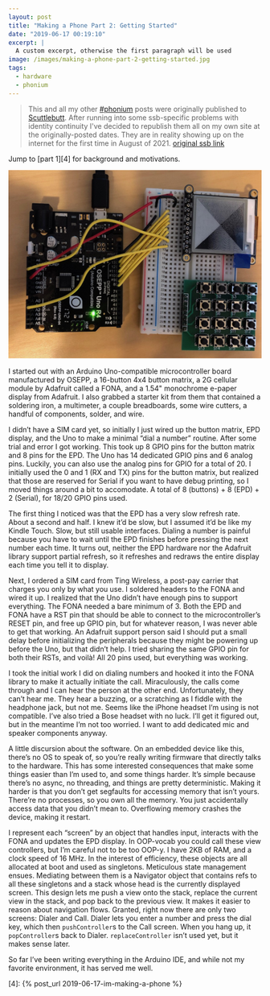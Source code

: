 ```yaml
---
layout: post
title: "Making a Phone Part 2: Getting Started"
date: "2019-06-17 00:19:10"
excerpt: |
  A custom excerpt, otherwise the first paragraph will be used
image: /images/making-a-phone-part-2-getting-started.jpg
tags:
  - hardware
  - phonium
---
```


> This and all my other [\#phonium][1] posts were originally published to [Scuttlebutt][2]. After running into some ssb-specific problems with identity continuity I've decided to republish them all on my own site at the originally-posted dates. They are in reality showing up on the internet for the first time in August of 2021. [original ssb link][3]

Jump to [part 1][4] for background and motivations.

![Keypad and e-ink display controlled by a OSEPP Uno microcontroller on a breadboard][image-1]

I started out with an Arduino Uno-compatible microcontroller board manufactured by OSEPP, a 16-button 4x4 button matrix, a 2G cellular module by Adafruit called a FONA, and a 1.54" monochrome e-paper display from Adafruit. I also grabbed a starter kit from them that contained a soldering iron, a multimeter, a couple breadboards, some wire cutters, a handful of components, solder, and wire.

I didn’t have a SIM card yet, so initially I just wired up the button matrix, EPD display, and the Uno to make a minimal “dial a number” routine. After some trial and error I got working. This took up 8 GPIO pins for the button matrix and 8 pins for the EPD. The Uno has 14 dedicated GPIO pins and 6 analog pins. Luckily, you can also use the analog pins for GPIO for a total of 20. I initially used the 0 and 1 (RX and TX) pins for the button matrix, but realized that those are reserved for Serial if you want to have debug printing, so I moved things around a bit to accomodate. A total of 8 (buttons) + 8 (EPD) + 2 (Serial), for 18/20 GPIO pins used.

The first thing I noticed was that the EPD has a very slow refresh rate. About a second and half. I knew it’d be slow, but I assumed it’d be like my Kindle Touch. Slow, but still usable interfaces. Dialing a number is painful because you have to wait until the EPD finishes before pressing the next number each time. It turns out, neither the EPD hardware nor the Adafruit library support partial refresh, so it refreshes and redraws the entire display each time you tell it to display.

Next, I ordered a SIM card from Ting Wireless, a post-pay carrier that charges you only by what you use. I soldered headers to the FONA and wired it up. I realized that the Uno didn’t have enough pins to support everything. The FONA needed a bare minimum of 3. Both the EPD and FONA have a RST pin that should be able to connect to the microcontroller’s RESET pin, and free up GPIO pin, but for whatever reason, I was never able to get that working. An Adafruit support person said I should put a small delay before initializing the peripherals because they might be powering up before the Uno, but that didn’t help. I tried sharing the same GPIO pin for both their RSTs, and voilà! All 20 pins used, but everything was working.

I took the initial work I did on dialing numbers and hooked it into the FONA library to make it actually initiate the call. Miraculously, the calls come through and I can hear the person at the other end. Unfortunately, they can’t hear me. They hear a buzzing, or a scratching as I fiddle with the headphone jack, but not me. Seems like the iPhone headset I’m using is not compatible. I’ve also tried a Bose headset with no luck. I’ll get it figured out, but in the meantime I’m not too worried. I want to add dedicated mic and speaker components anyway.

A little discursion about the software. On an embedded device like this, there’s no OS to speak of, so you’re really writing firmware that directly talks to the hardware. This has some interested consequences that make some things easier than I’m used to, and some things harder. It’s simple because there’s no async, no threading, and things are pretty deterministic. Making it harder is that you don’t get segfaults for accessing memory that isn’t yours. There’re no processes, so you own all the memory. You just accidentally access data that you didn’t mean to. Overflowing memory crashes the device, making it restart.

I represent each “screen” by an object that handles input, interacts with the FONA and updates the EPD display. In OOP-vocab you could call these view controllers, but I’m careful not to be too OOP-y. I have 2KB of RAM, and a clock speed of 16 MHz. In the interest of efficiency, these objects are all allocated at boot and used as singletons. Meticulous state management ensues. Mediating between them is a Navigator object that contains refs to all these singletons and a stack whose head is the currently displayed screen. This design lets me push a view onto the stack, replace the current view in the stack, and pop back to the previous view. It makes it easier to reason about navigation flows. Granted, right now there are only two screens: Dialer and Call. Dialer lets you enter a number and press the dial key, which then `pushController`s to the Call screen. When you hang up, it `popController`s back to Dialer. `replaceController` isn’t used yet, but it makes sense later.

So far I’ve been writing everything in the Arduino IDE, and while not my favorite environment, it has served me well.

[1]:	/tags/phonium.html
[2]:	https://scuttlebutt.nz/
[3]:	https://viewer.scuttlebot.io/%25c2p0dbP0ztqWHsB07QNejOa0%2F%2BPKkzVpiQYr%2Fk0S9lo%3D.sha256#%25c2p0dbP0ztqWHsB07QNejOa0%2F%2BPKkzVpiQYr%2Fk0S9lo%3D.sha256
[4]:	{% post_url 2019-06-17-im-making-a-phone %}

[image-1]:	/images/making-a-phone-part-2-getting-started.jpg
